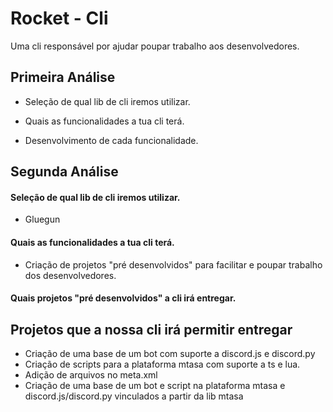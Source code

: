 
# Rocket - Cli 

Uma cli responsável por ajudar poupar trabalho aos desenvolvedores.





## Primeira Análise

- Seleção de qual lib de cli iremos utilizar.

- Quais as funcionalidades a tua cli terá.

- Desenvolvimento de cada funcionalidade.

## Segunda Análise

#### Seleção de qual lib de cli iremos utilizar.

- Gluegun

#### Quais as funcionalidades a tua cli terá.

- Criação de projetos "pré desenvolvidos" para facilitar e poupar trabalho dos desenvolvedores.

#### Quais projetos "pré desenvolvidos" a cli irá entregar.





## Projetos que a nossa cli irá permitir entregar

- Criação de uma base de um bot com suporte a discord.js e discord.py
- Criação de scripts para a plataforma mtasa com suporte a ts e lua.
- Adição de arquivos no meta.xml
- Criação de uma base de um bot e script na plataforma mtasa e discord.js/discord.py vinculados a partir da lib mtasa

